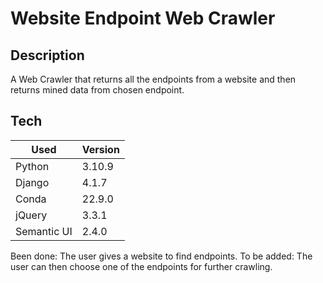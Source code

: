 # Website Endpoint Web Crawler

## Description
A Web Crawler that returns all the endpoints from a website and then returns mined data from chosen endpoint.

## Tech

| Used  | Version |
| ------------- | ------------- |
| Python  | 3.10.9  |
| Django  | 4.1.7  |
| Conda | 22.9.0  |
| jQuery  | 3.3.1  |
| Semantic UI  | 2.4.0  |


Been done: The user gives a website to find endpoints.
To be added: The user can then choose one of the endpoints for further crawling. 
